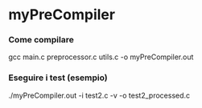 # myPreCompiler

### Come compilare

gcc main.c preprocessor.c utils.c -o myPreCompiler.out

### Eseguire i test (esempio)

./myPreCompiler.out -i test2.c -v -o test2_processed.c